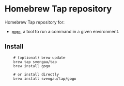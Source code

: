 # Homebrew Tap repository

Homebrew Tap repository for:

- [`gogo`](https://github.com/svengau/gogo), a tool to run a command in a given environment.

## Install

```
    # (optional) brew update
    brew tap svengau/tap
    brew install gogo

    # or install directly 
    brew install svengau/tap/gogo
```
